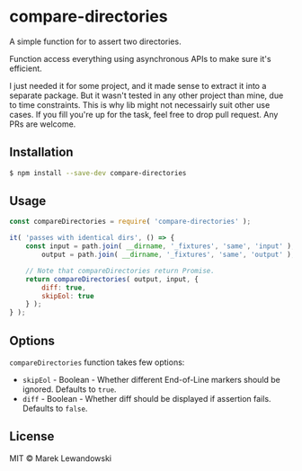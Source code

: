 # compare-directories

A simple function for to assert two directories.

Function access everything using asynchronous APIs to make sure it's efficient.

I just needed it for some project, and it made sense to extract it into a separate package. But it wasn't tested in any other project than mine, due to time constraints. This is why lib might not necessairly suit other use cases. If you fill you're up for the task, feel free to drop pull request. Any PRs are welcome.

## Installation

```sh
$ npm install --save-dev compare-directories
```

## Usage

```js
const compareDirectories = require( 'compare-directories' );

it( 'passes with identical dirs', () => {
	const input = path.join( __dirname, '_fixtures', 'same', 'input' ),
		output = path.join( __dirname, '_fixtures', 'same', 'output' );

	// Note that compareDirectories return Promise.
	return compareDirectories( output, input, {
		diff: true,
		skipEol: true
	} );
} );
```

## Options

`compareDirectories` function takes few options:

* `skipEol` - Boolean - Whether different End-of-Line markers should be ignored. Defaults to `true`.
* `diff` - Boolean - Whether diff should be displayed if assertion fails. Defaults to `false`.

## License

MIT © Marek Lewandowski
